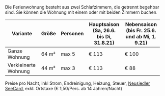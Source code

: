 Die Ferienwohnung besteht aus zwei Schlafzimmern, die getrennt begehbar sind.
Sie können die Wohnung mit einem oder mit beiden Zimmern buchen.

| Variante               | Größe | Personen | Hauptsaison<br /> (Sa, 26.6. bis Di, 31.8.21) | Nebensaison<br /> (bis Fr. 25.6. und ab Mi, 1. 9.21) |
| ---------------------- | ----- | -------- | ----------- | ----------- |
| Ganze Wohnung          | 64 m² |  max 5   |       € 113 |       € 100 |
| Verkleinerte Wohnung   | 44 m² |  max 3   |       € 113 |        € 88 |

Preise pro Nacht, inkl Strom, Endreinigung, Heizung, Steuer,
[Neusiedler SeeCard](https://www.neusiedlersee.com/de/neusiedler-see-card/neusiedler-see-card.html), 
exkl. Ortstaxe (€ 1,50/Pers. ab 14 Jahren/Nacht)
